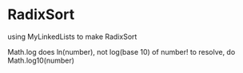 # RadixSort
using MyLinkedLists to make RadixSort

Math.log does ln(number), not log(base 10) of number!
to resolve, do Math.log10(number)
